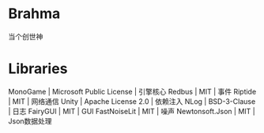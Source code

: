 # Brahma

当个创世神

# Libraries

MonoGame | Microsoft Public License | 引擎核心
Redbus | MIT | 事件
Riptide | MIT | 网络通信
Unity | Apache License 2.0 | 依赖注入
NLog | BSD-3-Clause | 日志
FairyGUI | MIT | GUI
FastNoiseLit | MIT | 噪声
Newtonsoft.Json | MIT | Json数据处理 